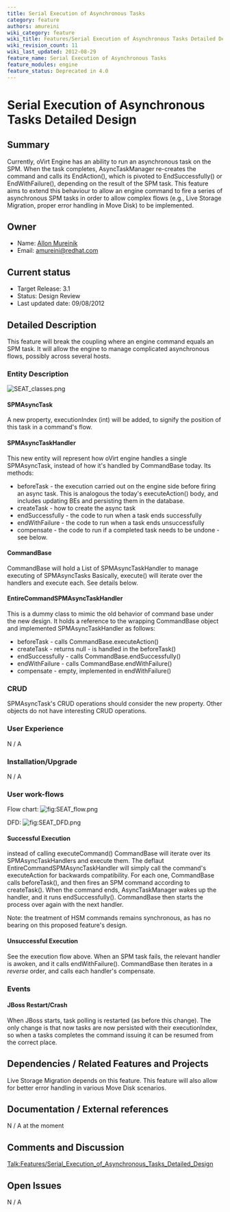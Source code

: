 ```yaml
---
title: Serial Execution of Asynchronous Tasks
category: feature
authors: amureini
wiki_category: feature
wiki_title: Features/Serial Execution of Asynchronous Tasks Detailed Design
wiki_revision_count: 11
wiki_last_updated: 2012-08-29
feature_name: Serial Execution of Asynchronous Tasks
feature_modules: engine
feature_status: Deprecated in 4.0
---
```


# Serial Execution of Asynchronous Tasks Detailed Design

## Summary

Currently, oVirt Engine has an ability to run an asynchronous task on the SPM. When the task completes, AsyncTaskManager re-creates the command and calls its EndAction(), which is pivoted to EndSuccessfully() or EndWithFailure(), depending on the result of the SPM task. This feature aims to extend this behaviour to allow an engine command to fire a series of asynchronous SPM tasks in order to allow complex flows (e.g., Live Storage Migration, proper error handling in Move Disk) to be implemented.

## Owner

*   Name: [Allon Mureinik](User:amureini)
*   Email: amureini@redhat.com

## Current status

*   Target Release: 3.1
*   Status: Design Review
*   Last updated date: 09/08/2012

## Detailed Description

This feature will break the coupling where an engine command equals an SPM task. It will allow the engine to manage complicated asynchronous flows, possibly across several hosts.

### Entity Description

![](SEAT_classes.png "SEAT_classes.png")

#### SPMAsyncTask

A new property, executionIndex (int) will be added, to signify the position of this task in a command's flow.

#### SPMAsyncTaskHandler

This new entity will represent how oVirt engine handles a single SPMAsyncTask, instead of how it's handled by CommandBase today. Its methods:

*   beforeTask - the execution carried out on the engine side before firing an async task. This is analogous the today's executeAction() body, and includes updating BEs and persisting them in the database.
*   createTask - how to create the async task
*   endSuccessfully - the code to run when a task ends successfully
*   endWithFailure - the code to run when a task ends unsuccessfully
*   compensate - the code to run if a completed task needs to be undone - see below.

#### CommandBase

CommandBase will hold a List of SPMAsyncTaskHandler to manage executing of SPMAsyncTasks Basically, execute() will iterate over the handlers and execute each. See details below.

#### EntireCommandSPMAsyncTaskHandler

This is a dummy class to mimic the old behavior of command base under the new design. It holds a reference to the wrapping CommandBase object and implemented SPMAsyncTaskHandler as follows:

*   beforeTask - calls CommandBase.executeAction()
*   createTask - returns null - is handled in the beforeTask()
*   endSuccessfully - calls CommandBase.endSuccessfully()
*   endWithFailure - calls CommandBase.endWithFailure()
*   compensate - empty, implemented in endWithFailure()

### CRUD

SPMAsyncTask's CRUD operations should consider the new property. Other objects do not have interesting CRUD operations.

### User Experience

N / A

### Installation/Upgrade

N / A

### User work-flows

Flow chart: ![](SEAT_flow.png "fig:SEAT_flow.png")

DFD: ![](SEAT_DFD.png "fig:SEAT_DFD.png")

#### Successful Execution

instead of calling executeCommand() CommandBase will iterate over its SPMAsyncTaskHandlers and execute them. The deflaut EntireCommandSPMAsyncTaskHandler will simply call the command's executeAction for backwards compatibility. For each one, CommandBase calls beforeTask(), and then fires an SPM command according to createTask(). When the command ends, AsyncTaskManager wakes up the handler, and it runs endSuccessfully(). CommandBase then starts the process over again with the next handler.

Note: the treatment of HSM commands remains synchronous, as has no bearing on this proposed feature's design.

#### Unsuccessful Execution

See the execution flow above. When an SPM task fails, the relevant handler is awoken, and it calls endWithFailure(). CommandBase then iterates in a *reverse* order, and calls each handler's compensate.

### Events

#### JBoss Restart/Crash

When JBoss starts, task polling is restarted (as before this change). The only change is that now tasks are now persisted with their executionIndex, so when a tasks completes the command issuing it can be resumed from the correct place.

## Dependencies / Related Features and Projects

Live Storage Migration depends on this feature. This feature will also allow for better error handling in various Move Disk scenarios.

## Documentation / External references

N / A at the moment

## Comments and Discussion

<Talk:Features/Serial_Execution_of_Asynchronous_Tasks_Detailed_Design>

## Open Issues

N / A

